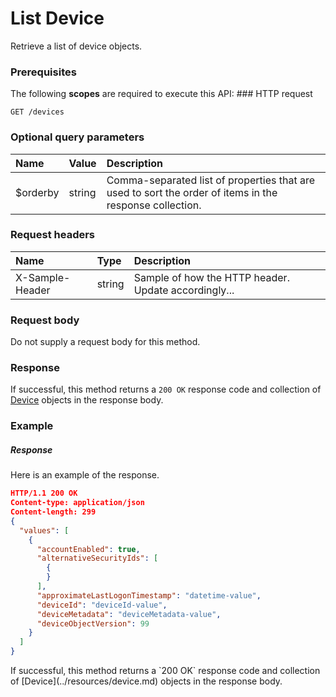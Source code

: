 # List Device

Retrieve a list of device objects.
### Prerequisites
The following **scopes** are required to execute this API: ### HTTP request
<!-- { "blockType": "ignored" } -->
```http
GET /devices
```
### Optional query parameters
|Name|Value|Description|
|:---------------|:--------|:-------|
|$orderby|string|Comma-separated list of properties that are used to sort the order of items in the response collection.|

### Request headers
| Name       | Type | Description|
|:-----------|:------|:----------|
| X-Sample-Header  | string  | Sample of how the HTTP header. Update accordingly...|

### Request body
Do not supply a request body for this method.
### Response
If successful, this method returns a `200 OK` response code and collection of [Device](../resources/device.md) objects in the response body.
### Example
##### Response
Here is an example of the response.
<!-- {
  "blockType": "response",
  "truncated": false,
  "@odata.type": "devices"
} -->
```json
HTTP/1.1 200 OK
Content-type: application/json
Content-length: 299
{
  "values": [
    {
      "accountEnabled": true,
      "alternativeSecurityIds": [
        {
        }
      ],
      "approximateLastLogonTimestamp": "datetime-value",
      "deviceId": "deviceId-value",
      "deviceMetadata": "deviceMetadata-value",
      "deviceObjectVersion": 99
    }
  ]
}
```

<!-- uuid: 69f2ab51-6418-498f-b19a-5640b7500111
2015-10-14 23:39:30 UTC -->
<!-- {
  "type": "#page.annotation",
  "description": "List Device",
  "keywords": "",
  "section": "documentation",
  "tocPath": ""
}-->If successful, this method returns a `200 OK` response code and collection of [Device](../resources/device.md) objects in the response body.
